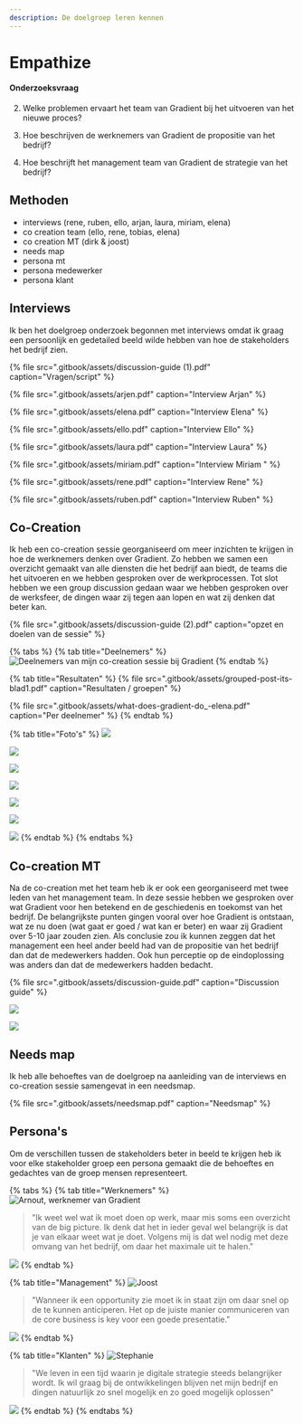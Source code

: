```yaml
---
description: De doelgroep leren kennen
---
```


# Empathize

#### Onderzoeksvraag

2. Welke problemen ervaart het team van Gradient bij het uitvoeren van het nieuwe proces?

3. Hoe beschrijven de werknemers van Gradient de propositie van het bedrijf? 

 4. Hoe beschrijft het management team van Gradient de strategie van het bedrijf?

## Methoden

* interviews \(rene, ruben, ello, arjan, laura, miriam, elena\)
* co creation team \(ello, rene, tobias, elena\)
* co creation MT \(dirk & joost\)
* needs map
* persona mt
* persona medewerker
* persona klant

## Interviews

Ik ben het doelgroep onderzoek begonnen met interviews omdat ik graag een persoonlijk en gedetailed beeld wilde hebben van hoe de stakeholders het bedrijf zien. 

{% file src=".gitbook/assets/discussion-guide \(1\).pdf" caption="Vragen/script" %}

{% file src=".gitbook/assets/arjen.pdf" caption="Interview Arjan" %}

{% file src=".gitbook/assets/elena.pdf" caption="Interview Elena" %}

{% file src=".gitbook/assets/ello.pdf" caption="Interview Ello" %}

{% file src=".gitbook/assets/laura.pdf" caption="Interview Laura" %}

{% file src=".gitbook/assets/miriam.pdf" caption="Interview Miriam " %}

{% file src=".gitbook/assets/rene.pdf" caption="Interview Rene" %}

{% file src=".gitbook/assets/ruben.pdf" caption="Interview Ruben" %}

## Co-Creation

Ik heb een co-creation sessie georganiseerd om meer inzichten te krijgen in hoe de werknemers denken over Gradient. Zo hebben we samen een overzicht gemaakt van alle diensten die het bedrijf aan biedt, de teams die het uitvoeren en we hebben gesproken over de werkprocessen. Tot slot hebben we een group discussion gedaan waar we hebben gesproken over de werksfeer, de dingen waar zij tegen aan lopen en wat zij denken dat beter kan. 

{% file src=".gitbook/assets/discussion-guide \(2\).pdf" caption="opzet en doelen van de sessie" %}

{% tabs %}
{% tab title="Deelnemers" %}
![Deelnemers van mijn co-creation sessie bij Gradient](.gitbook/assets/cc.jpeg)
{% endtab %}

{% tab title="Resultaten" %}
{% file src=".gitbook/assets/grouped-post-its-blad1.pdf" caption="Resultaten / groepen" %}

{% file src=".gitbook/assets/what-does-gradient-do\_-elena.pdf" caption="Per deelnemer" %}
{% endtab %}

{% tab title="Foto\'s" %}
![](.gitbook/assets/cc2.jpeg)

![](.gitbook/assets/cc3.jpeg)

![](.gitbook/assets/cc9.jpeg)

![](.gitbook/assets/cc4.jpeg)

![](.gitbook/assets/cc5.jpeg)

![](.gitbook/assets/cc6.jpeg)

![](.gitbook/assets/cc7.jpeg)
{% endtab %}
{% endtabs %}

## Co-creation MT

Na de co-creation met het team heb ik er ook een georganiseerd met twee leden van het management team. In deze sessie hebben we gesproken over wat Gradient voor hen betekend en de geschiedenis en toekomst van het bedrijf. De belangrijkste punten gingen vooral over hoe Gradient is ontstaan, wat ze nu doen \(wat gaat er goed / wat kan er beter\) en waar zij Gradient over 5-10 jaar zouden zien. Als conclusie zou ik kunnen zeggen dat het management een heel ander beeld had van de propositie van het bedrijf dan dat de medewerkers hadden. Ook hun perceptie op de eindoplossing was anders dan dat de medewerkers hadden bedacht. 

{% file src=".gitbook/assets/discussion-guide.pdf" caption="Discussion guide" %}

![](.gitbook/assets/bijlage24%20%281%29.jpeg)

![](.gitbook/assets/bijlage16%20%281%29.jpeg)

## Needs map



Ik heb alle behoeftes van de doelgroep na aanleiding van de interviews en co-creation sessie samengevat in een needsmap. 

{% file src=".gitbook/assets/needsmap.pdf" caption="Needsmap" %}

## Persona's

Om de verschillen tussen de stakeholders beter in beeld te krijgen heb ik voor elke stakeholder groep een persona gemaakt die de behoeftes en gedachtes van de groep mensen representeert. 

{% tabs %}
{% tab title="Werknemers" %}
![Arnout, werknemer van Gradient ](.gitbook/assets/arnout1.jpeg)

> "Ik weet wel wat ik moet doen op werk, maar mis soms een overzicht van de big picture. Ik denk dat het in ieder geval wel belangrijk is dat je van elkaar weet wat je doet. Volgens mij is dat wel nodig met deze omvang van het bedrijf, om daar het maximale uit te halen."

![](.gitbook/assets/arnout2.jpeg)
{% endtab %}

{% tab title="Management" %}
![Joost](.gitbook/assets/joost1.jpeg)

> "Wanneer ik een opportunity zie moet ik in staat zijn om daar snel op de te kunnen anticiperen. Het op de juiste manier communiceren van de core business is key voor een goede presentatie."

![](.gitbook/assets/joost2.jpeg)
{% endtab %}

{% tab title="Klanten" %}
![Stephanie](.gitbook/assets/stephanie1.jpeg)

> "We leven in een tijd waarin je digitale strategie steeds belangrijker wordt. Ik wil graag bij de ontwikkelingen blijven net mijn bedrijf en dingen natuurlijk zo snel mogelijk en zo goed mogelijk oplossen"

![](.gitbook/assets/stephanie2.jpeg)
{% endtab %}
{% endtabs %}

